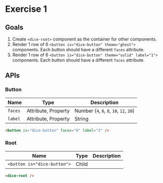 # Exercise 1

## Goals

1. Create `<dice-root>` component as the container for other components.
2. Render 1 row of 6 `<button is="dice-button" theme="ghost">` components. Each button should have a different `faces` attribute.
3. Render 1 row of 6 `<button is="dice-button" theme="solid" label="1">` components. Each button should have a different `faces` attribute.

## APIs

### Button

|Name|Type|Description|
|---|---|---|
|`faces`|Attribute, Property|Number (`4`, `6`, `8`, `10`, `12`, `20`)|
|`label`|Attribute, Property|String|

```html
<button is="dice-button" faces="6" label="3" />
```

### Root

|Name|Type|Description|
|---|---|---|
|`<button is="dice-button">`|Child||

```html
<dice-root />
```
